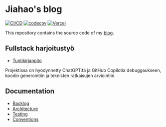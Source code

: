 # Jiahao's blog

[![CI/CD](https://github.com/TheJiahao/TheJiahao.github.io/actions/workflows/cicd.yml/badge.svg)](https://github.com/TheJiahao/TheJiahao.github.io/actions/workflows/cicd.yml)
[![codecov](https://codecov.io/gh/TheJiahao/TheJiahao.github.io/graph/badge.svg?token=M48R27ULMT)](https://codecov.io/gh/TheJiahao/TheJiahao.github.io)
[![Vercel](https://img.shields.io/badge/Preview-light--green?logo=vercel&logoColor=white&label=Vercel&labelColor=black)](https://thejiahao-staging.vercel.app)

This repository contains the source code of my [blog](https://thejiahao.github.io).

## Fullstack harjoitustyö

- [Tuntikirjanpito](https://helsinkifi-my.sharepoint.com/:x:/g/personal/jiahao_ad_helsinki_fi/EfxlAGlsZ-1OqF8D3fEOavsBbZQ-u6v1JAbhDKakP0KQ9Q?e=kw9ZnQ)

Projektissa on hyödynnetty ChatGPT:tä ja GitHub Copilotia debuggaukseen, koodin generointiin ja teknisten ratkaisujen arviointiin.

## Documentation

- [Backlog](https://github.com/users/TheJiahao/projects/2)
- [Architecture](/docs/architecture.md)
- [Testing](/docs/testing.md)
- [Conventions](/docs/conventions.md)
